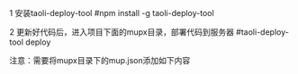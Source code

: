 1 安装taoli-deploy-tool
#npm install -g taoli-deploy-tool

2 更新好代码后，进入项目下面的mupx目录，部署代码到服务器
#taoli-deploy-tool deploy

注意：需要将mupx目录下的mup.json添加如下内容
